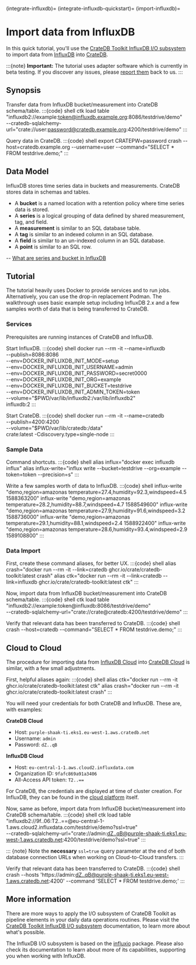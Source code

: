 (integrate-influxdb)=
(integrate-influxdb-quickstart)=
(import-influxdb)=
# Import data from InfluxDB

In this quick tutorial, you'll use the [CrateDB Toolkit InfluxDB I/O subsystem]
to import data from [InfluxDB] into [CrateDB].

:::{note}
**Important:** The tutorial uses adapter software which is currently in beta testing.
If you discover any issues, please [report them] back to us.
:::

## Synopsis
Transfer data from InfluxDB bucket/measurement into CrateDB schema/table.
:::{code} shell
ctk load table \
  "influxdb2://example:token@influxdb.example.org:8086/testdrive/demo" \
  --cratedb-sqlalchemy-url="crate://user:password@cratedb.example.org:4200/testdrive/demo"
:::

Query data in CrateDB.
:::{code} shell
export CRATEPW=password
crash --host=cratedb.example.org --username=user --command="SELECT * FROM testdrive.demo;"
:::

## Data Model

InfluxDB stores time series data in buckets and measurements. CrateDB stores
data in schemas and tables.

- A **bucket** is a named location with a retention policy where time series data is stored.
- A **series** is a logical grouping of data defined by shared measurement, tag, and field.
- A **measurement** is similar to an SQL database table.
- A **tag** is similar to an indexed column in an SQL database.
- A **field** is similar to an un-indexed column in an SQL database.
- A **point** is similar to an SQL row.

-- [What are series and bucket in InfluxDB]


## Tutorial

The tutorial heavily uses Docker to provide services and to run jobs.
Alternatively, you can use the drop-in replacement Podman.
The walkthrough uses basic example setup including InfluxDB 2.x and
a few samples worth of data that is being transferred to CrateDB.

### Services

Prerequisites are running instances of CrateDB and InfluxDB.

Start InfluxDB.
:::{code} shell
docker run --rm -it --name=influxdb \
  --publish=8086:8086 \
  --env=DOCKER_INFLUXDB_INIT_MODE=setup \
  --env=DOCKER_INFLUXDB_INIT_USERNAME=admin \
  --env=DOCKER_INFLUXDB_INIT_PASSWORD=secret0000 \
  --env=DOCKER_INFLUXDB_INIT_ORG=example \
  --env=DOCKER_INFLUXDB_INIT_BUCKET=testdrive \
  --env=DOCKER_INFLUXDB_INIT_ADMIN_TOKEN=token \
  --volume="$PWD/var/lib/influxdb2:/var/lib/influxdb2" \
  influxdb:2
:::

Start CrateDB.
:::{code} shell
docker run --rm -it --name=cratedb \
  --publish=4200:4200 \
  --volume="$PWD/var/lib/cratedb:/data" \
  crate:latest -Cdiscovery.type=single-node
:::

### Sample Data
Command shortcuts. 
:::{code} shell
alias influx="docker exec influxdb influx"
alias influx-write="influx write --bucket=testdrive --org=example --token=token --precision=s"
:::

Write a few samples worth of data to InfluxDB.
:::{code} shell
influx-write "demo,region=amazonas temperature=27.4,humidity=92.3,windspeed=4.5 1588363200"
influx-write "demo,region=amazonas temperature=28.2,humidity=88.7,windspeed=4.7 1588549600"
influx-write "demo,region=amazonas temperature=27.9,humidity=91.6,windspeed=3.2 1588736000"
influx-write "demo,region=amazonas temperature=29.1,humidity=88.1,windspeed=2.4 1588922400"
influx-write "demo,region=amazonas temperature=28.6,humidity=93.4,windspeed=2.9 1589108800"
:::

### Data Import

First, create these command aliases, for better UX.
:::{code} shell
alias crash="docker run --rm -it --link=cratedb ghcr.io/crate/cratedb-toolkit:latest crash"
alias ctk="docker run --rm -it --link=cratedb --link=influxdb ghcr.io/crate/cratedb-toolkit:latest ctk"
:::

Now, import data from InfluxDB bucket/measurement into CrateDB schema/table.
:::{code} shell
ctk load table \
  "influxdb2://example:token@influxdb:8086/testdrive/demo" \
  --cratedb-sqlalchemy-url="crate://crate@cratedb:4200/testdrive/demo"
:::

Verify that relevant data has been transferred to CrateDB.
:::{code} shell
crash --host=cratedb --command="SELECT * FROM testdrive.demo;"
:::

## Cloud to Cloud

The procedure for importing data from [InfluxDB Cloud] into [CrateDB Cloud] is
similar, with a few small adjustments.

First, helpful aliases again:
:::{code} shell
alias ctk="docker run --rm -it ghcr.io/crate/cratedb-toolkit:latest ctk"
alias crash="docker run --rm -it ghcr.io/crate/cratedb-toolkit:latest crash"
:::

You will need your credentials for both CrateDB and InfluxDB. 
These are, with examples:

**CrateDB Cloud**
* Host: ```purple-shaak-ti.eks1.eu-west-1.aws.cratedb.net```
* Username: ```admin```
* Password: ```dZ..qB```

**InfluxDB Cloud**
  * Host: ```eu-central-1-1.aws.cloud2.influxdata.com```
  * Organization ID: ```9fafc869a91a3406```
  * All-Access API token: ```T2..==```

For CrateDB, the credentials are displayed at time of cluster creation.
For InfluxDB, they can be found in the [cloud platform] itself.

Now, same as before, import data from InfluxDB bucket/measurement into 
CrateDB schema/table.
:::{code} shell
ctk load table \
  "influxdb2://9f..06:T2..==@eu-central-1-1.aws.cloud2.influxdata.com/testdrive/demo?ssl=true" \
  --cratedb-sqlalchemy-url="crate://admin:dZ..qB@purple-shaak-ti.eks1.eu-west-1.aws.cratedb.net:4200/testdrive/demo?ssl=true"
:::

::: {note}
Note the **necessary** `ssl=true` query parameter at the end of both database connection URLs
when working on Cloud-to-Cloud transfers.
:::

Verify that relevant data has been transferred to CrateDB.
:::{code} shell
crash --hosts 'https://admin:dZ..qB@purple-shaak-ti.eks1.eu-west-1.aws.cratedb.net:4200' --command 'SELECT * FROM testdrive.demo;'
:::

## More information

There are more ways to apply the I/O subsystem of CrateDB Toolkit as
pipeline elements in your daily data operations routines. Please visit the 
[CrateDB Toolkit InfluxDB I/O subsystem] documentation, to learn more about what's possible.

The InfluxDB I/O subsystem is based on the [influxio] package. Please also
check its documentation to learn about more of its capabilities, supporting
you when working with InfluxDB.


[cloud platform]: https://docs.influxdata.com/influxdb/cloud/admin
[CrateDB]: https://github.com/crate/crate
[CrateDB Cloud]: https://console.cratedb.cloud/
[CrateDB Toolkit InfluxDB I/O subsystem]: https://cratedb-toolkit.readthedocs.io/io/influxdb/loader.html
[InfluxDB]: https://github.com/influxdata/influxdb
[InfluxDB Cloud]: https://cloud2.influxdata.com/
[influxio]: https://influxio.readthedocs.io/
[report them]: https://github.com/crate/cratedb-toolkit/issues
[What are series and bucket in InfluxDB]: https://stackoverflow.com/questions/58190272/what-are-series-and-bucket-in-influxdb/69951376#69951376
